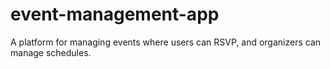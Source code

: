 # event-management-app
A platform for managing events where users can RSVP, and organizers can manage schedules.
